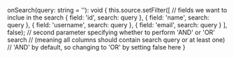 onSearch(query: string = ''): void {
  this.source.setFilter([
    // fields we want to inclue in the search
    {
      field: 'id',
      search: query
    },
    {
      field: 'name',
      search: query
    },
    {
      field: 'username',
      search: query
    },
    {
      field: 'email',
      search: query
    }
  ], false); 
  // second parameter specifying whether to perform 'AND' or 'OR' search 
  // (meaning all columns should contain search query or at least one)
  // 'AND' by default, so changing to 'OR' by setting false here
}